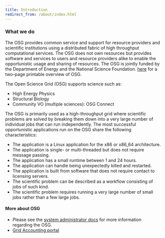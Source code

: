 ```yaml
---
title: Introduction
redirect_from: /about/index.html
---
```


### What we do

The OSG provides common service and support for resource providers and scientific institutions using a distributed fabric of high throughput computational services. The OSG does not own resources but provides software and services to users and resource providers alike to enable the opportunistic usage and sharing of resources. The OSG is jointly funded by the Department of Energy and the National Science Foundation. [here]("http://www.opensciencegrid.org/wp-content/uploads/2015/09/OSG_Calling_Card_110515.pdf") for a two-page printable overview of OSG.

The Open Science Grid (OSG) supports science such as:

- High Energy Physics
- Structural Biology
- Community VO (multiple sciences): OSG Connect

The OSG is primarily used as a high-throughput grid where scientific problems are solved by breaking them down into a very large number of individual jobs that can run independently. The most successful opportunistic applications run on the OSG share the following characteristics:

- The application is a Linux application for the x86 or x86_64 architecture.
- The application is single- or multi-threaded but does not require message passing.
- The application has a small runtime between 1 and 24 hours.
- The application can handle being unexpectedly killed and restarted.
- The application is built from software that does not require contact to licensing servers.
- The scientific problem can be described as a workflow consisting of jobs of such kind.
- The scientific problem requires running a very large number of small jobs rather than a few large jobs.

#### More about OSG

- Please see the [system administrator docs](https://twiki.opensciencegrid.org/) for more information regarding the OSG.
- [Grid Accounting portal](https://gracc.opensciencegrid.org/)

